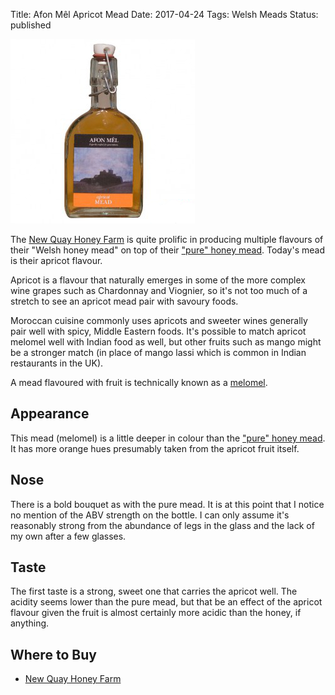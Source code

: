 Title: Afon Mêl Apricot Mead
Date: 2017-04-24
Tags: Welsh Meads
Status: published

![](/images/afon-mel-apricot.jpg)


The [New Quay Honey Farm](/new-quay-honey-farm/) is quite prolific in
producing multiple flavours of their "Welsh honey mead" on top of
their ["pure" honey mead](/new-quay-honey-farm-afon-mel-honey-mead/).
Today's mead is their apricot flavour.

<!-- PELICAN_END_SUMMARY -->

Apricot is a flavour that naturally emerges in some of the more complex wine
grapes such as Chardonnay and Viognier, so it's not too much of a stretch to
see an apricot mead pair with savoury foods.

Moroccan cuisine commonly uses apricots and sweeter wines generally pair well
with spicy, Middle Eastern foods. It's possible to match apricot melomel well
with Indian food as well, but other fruits such as mango might be a stronger
match (in place of mango lassi which is common in Indian restaurants in the UK).

A mead flavoured with fruit is technically known as a
[melomel](http://traditionalmead.uk/types-of-mead/).

## Appearance

This mead (melomel) is a little deeper in colour than the
["pure" honey mead](/new-quay-honey-farm-afon-mel-honey-mead/). It has more
orange hues presumably taken from the apricot fruit itself.

## Nose

There is a bold bouquet as with the pure mead. It is at this point that I
notice no mention of the ABV strength on the bottle. I can only assume it's
reasonably strong from the abundance of legs in the glass and the lack of my
own after a few glasses.

## Taste

The first taste is a strong, sweet one that carries the apricot well. The
acidity seems lower than the pure mead, but that be an effect of the apricot
flavour given the fruit is almost certainly more acidic than the honey, if
anything.

## Where to Buy

* [New Quay Honey Farm](http://www.thehoneyfarm.co.uk/catalog_view.php?id=22)
